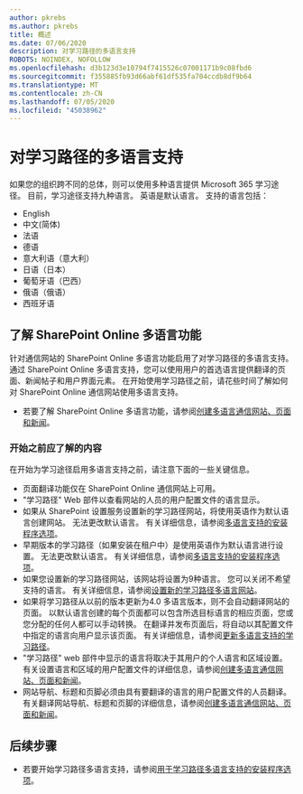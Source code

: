 ```yaml
---
author: pkrebs
ms.author: pkrebs
title: 概述
ms.date: 07/06/2020
description: 对学习路径的多语言支持
ROBOTS: NOINDEX, NOFOLLOW
ms.openlocfilehash: d3b123d3e10794f7415526c07001171b9c08fbd6
ms.sourcegitcommit: f355885fb93d66abf61df535fa704ccdb8df9b64
ms.translationtype: MT
ms.contentlocale: zh-CN
ms.lasthandoff: 07/05/2020
ms.locfileid: "45038962"
---
```

# <a name="multilingual-support-for-learning-pathways"></a>对学习路径的多语言支持

如果您的组织跨不同的总体，则可以使用多种语言提供 Microsoft 365 学习途径。 目前，学习途径支持九种语言。 英语是默认语言。 支持的语言包括：   

- English    
- 中文(简体)
- 法语
- 德语
- 意大利语（意大利）
- 日语（日本）
- 葡萄牙语（巴西）
- 俄语（俄语）
- 西班牙语

## <a name="get-familiar-with-the-sharepoint-online-multilingual-features"></a>了解 SharePoint Online 多语言功能
针对通信网站的 SharePoint Online 多语言功能启用了对学习路径的多语言支持。
通过 SharePoint Online 多语言支持，您可以使用用户的首选语言提供翻译的页面、新闻帖子和用户界面元素。 在开始使用学习路径之前，请花些时间了解如何对 SharePoint Online 通信网站使用多语言支持。 
- 若要了解 SharePoint Online 多语言功能，请参阅[创建多语言通信网站、页面和新闻](https://support.office.com/article/2bb7d610-5453-41c6-a0e8-6f40b3ed750c)。 

### <a name="what-you-should-know-before-getting-started"></a>开始之前应了解的内容 
在开始为学习途径启用多语言支持之前，请注意下面的一些关键信息。 

- 页面翻译功能仅在 SharePoint Online 通信网站上可用。
- "学习路径" Web 部件以查看网站的人员的用户配置文件的语言显示。   
- 如果从 SharePoint 设置服务设置新的学习路径网站，将使用英语作为默认语言创建网站。 无法更改默认语言。 有关详细信息，请参阅[多语言支持的安装程序选项](https://docs.microsoft.com/office365/customlearning/custom_setupoptions_ml)。
- 早期版本的学习路径（如果安装在租户中）是使用英语作为默认语言进行设置。 无法更改默认语言。 有关详细信息，请参阅[多语言支持的安装程序选项](https://docs.microsoft.com/office365/customlearning/custom_setupoptions_ml)。
- 如果您设置新的学习路径网站，该网站将设置为9种语言。 您可以关闭不希望支持的语言。 有关详细信息，请参阅[设置新的学习路径多语言网站](https://docs.microsoft.com/office365/customlearning/custom_provision_ml)。  
- 如果将学习路径从以前的版本更新为4.0 多语言版本，则不会自动翻译网站的页面。 以默认语言创建的每个页面都可以包含所选目标语言的相应页面，您或您分配的任何人都可以手动转换。 在翻译并发布页面后，将自动以其配置文件中指定的语言向用户显示该页面。 有关详细信息，请参阅[更新多语言支持的学习路径](https://docs.microsoft.com/office365/customlearning/custom_update_ml)。 
- "学习路径" web 部件中显示的语言将取决于其用户的个人语言和区域设置。 有关设置语言和区域的用户配置文件的详细信息，请参阅[创建多语言通信网站、页面和新闻](https://support.office.com/article/2bb7d610-5453-41c6-a0e8-6f40b3ed750c)。 
- 网站导航、标题和页脚必须由具有要翻译的语言的用户配置文件的人员翻译。 有关翻译网站导航、标题和页脚的详细信息，请参阅[创建多语言通信网站、页面和新闻](https://support.office.com/article/2bb7d610-5453-41c6-a0e8-6f40b3ed750c)。

## <a name="next-steps"></a>后续步骤
- 若要开始学习路径多语言支持，请参阅[用于学习路径多语言支持的安装程序选项](https://docs.microsoft.com/office365/customlearning/custom_setupoptions_ml)。